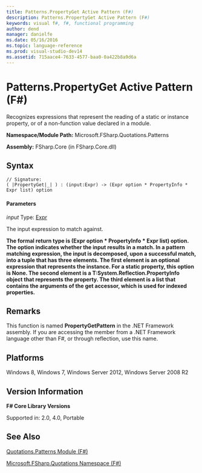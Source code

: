 ```yaml
---
title: Patterns.PropertyGet Active Pattern (F#)
description: Patterns.PropertyGet Active Pattern (F#)
keywords: visual f#, f#, functional programming
author: dend
manager: danielfe
ms.date: 05/16/2016
ms.topic: language-reference
ms.prod: visual-studio-dev14
ms.assetid: 715aace4-7633-4577-baa0-0a422b8a9d6a 
---
```


# Patterns.PropertyGet Active Pattern (F#)

Recognizes expressions that represent the reading of a static or instance property, or of a non-function value declared in a module.

**Namespace/Module Path:** Microsoft.FSharp.Quotations.Patterns

**Assembly:** FSharp.Core (in FSharp.Core.dll)


## Syntax

```
// Signature:
( |PropertyGet|_| ) : (input:Expr) -> (Expr option * PropertyInfo * Expr list) option
```

#### Parameters
*input*
Type: [Expr](http://msdn.microsoft.com/en-us/library/ed6a2caf-69d4-45c2-ab97-e9b3be9bce65)


The input expression to match against.



**The formal return type is (Expr option &#42; PropertyInfo &#42; Expr list) option. The option indicates whether the input results in a match. In a pattern matching expression, the input is decomposed, upon a successful match, into a tuple that has three elements. The first element is an optional expression that represents the instance. For a static property, this option is None. The second element is a T:System.Reflection.PropertyInfo object that represents the property. The third element is a list that contains the arguments of the get accessor, which is used for indexed properties.**
## Remarks
This function is named **PropertyGetPattern** in the .NET Framework assembly. If you are accessing the member from a .NET Framework language other than F#, or through reflection, use this name.


## Platforms
Windows 8, Windows 7, Windows Server 2012, Windows Server 2008 R2


## Version Information
**F# Core Library Versions**

Supported in: 2.0, 4.0, Portable




## See Also
[Quotations.Patterns Module &#40;F&#35;&#41;](Quotations.Patterns-Module-%5BFSharp%5D.md)

[Microsoft.FSharp.Quotations Namespace &#40;F&#35;&#41;](Microsoft.FSharp.Quotations-Namespace-%5BFSharp%5D.md)

